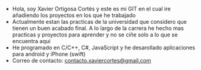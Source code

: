 - Hola, soy Xavier Ortigosa Cortés y este es mi GIT en el cual ire añadiendo los proyectos en los que he trabajado  
- Actualmente estan las practicas de la universidad que considero que tienen un buen acabado final. A lo largo de la carrera he hecho mas practicas y proyectos para aprender y no se ciñe solo a lo que se encuentra aquí
- He programado en C/C++, C#, JavaScript y he desarollado aplicaciones para android y iPhone (swift)
- Correo de contacto: contacto.xaviercortes@gmail.com

<!---
XavierCortes98/XavierCortes98 is a ✨ special ✨ repository because its `README.md` (this file) appears on your GitHub profile.
You can click the Preview link to take a look at your changes.
--->

